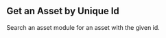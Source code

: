Get an Asset by Unique Id
-------------------------
Search an asset module for an asset with the given id.